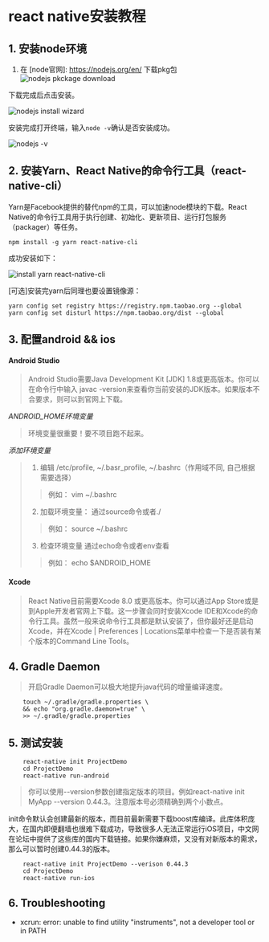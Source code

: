 # react native安装教程
## 1. 安装node环境
1. 在 [node官网]: <https://nodejs.org/en/> 下载pkg包
![nodejs pkckage download](https://raw.githubusercontent.com/jinelei/markdowns/master/images/markdown/node.js.png)
  
下载完成后点击安装。
  
![nodejs install wizard](https://raw.githubusercontent.com/jinelei/markdowns/master/images/markdown/node-install-wizard.png)
  
安装完成打开终端，输入```node -v```确认是否安装成功。
  
![nodejs -v](https://raw.githubusercontent.com/jinelei/markdowns/master/images/markdown/node-v.png)

## 2. 安装Yarn、React Native的命令行工具（react-native-cli）

Yarn是Facebook提供的替代npm的工具，可以加速node模块的下载。React Native的命令行工具用于执行创建、初始化、更新项目、运行打包服务（packager）等任务。

```npm install -g yarn react-native-cli```

成功安装如下：

![install yarn react-native-cli](https://raw.githubusercontent.com/jinelei/markdowns/master/images/markdown/yarn-install.png) 

[可选]安装完yarn后同理也要设置镜像源：

```
yarn config set registry https://registry.npm.taobao.org --global
yarn config set disturl https://npm.taobao.org/dist --global
```


## 3. 配置android && ios

#### Android Studio
  
> Android Studio需要Java Development Kit [JDK] 1.8或更高版本。你可以在命令行中输入 javac -version来查看你当前安装的JDK版本。如果版本不合要求，则可以到官网上下载。

*ANDROID_HOME环境变量*

> 环境变量很重要！要不项目跑不起来。

*添加环境变量*
> 1. 编辑 /etc/profile, ~/.basr_profile, ~/.bashrc（作用域不同, 自己根据需要选择）
> > 例如： vim ~/.bashrc
> 2. 加载环境变量： 通过source命令或者./
> >例如： source ~/.bashrc
> 3. 检查环境变量 通过echo命令或者env查看
> >例如： echo $ANDROID_HOME



#### Xcode

> React Native目前需要Xcode 8.0 或更高版本。你可以通过App Store或是到Apple开发者官网上下载。这一步骤会同时安装Xcode IDE和Xcode的命令行工具。虽然一般来说命令行工具都是默认安装了，但你最好还是启动Xcode，并在Xcode | Preferences | Locations菜单中检查一下是否装有某个版本的Command Line Tools。


## 4. Gradle Daemon

> 开启Gradle Daemon可以极大地提升java代码的增量编译速度。

```
    touch ~/.gradle/gradle.properties \
    && echo "org.gradle.daemon=true" \
    >> ~/.gradle/gradle.properties
```

## 5. 测试安装



```
    react-native init ProjectDemo
    cd ProjectDemo
    react-native run-android
```

> 你可以使用--version参数创建指定版本的项目。例如react-native init MyApp --version 0.44.3。注意版本号必须精确到两个小数点。

init命令默认会创建最新的版本，而目前最新需要下载boost库编译。此库体积庞大，在国内即便翻墙也很难下载成功，导致很多人无法正常运行iOS项目，中文网在论坛中提供了这些库的国内下载链接。如果你嫌麻烦，又没有对新版本的需求，那么可以暂时创建0.44.3的版本。


```
    react-native init ProjectDemo --verison 0.44.3
    cd ProjectDemo
    react-native run-ios
```

## 6. Troubleshooting

- xcrun: error: unable to find utility "instruments", not a developer tool or in PATH
> 